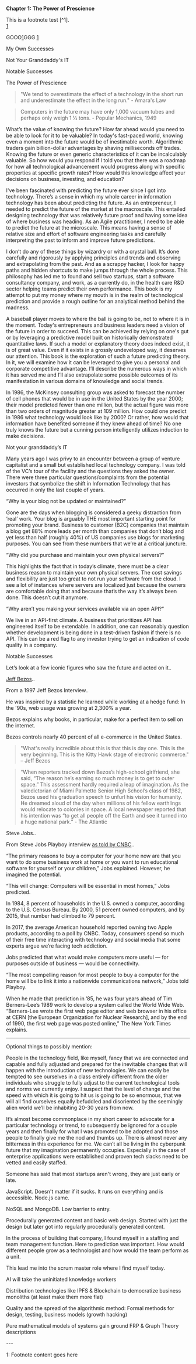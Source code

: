 **Chapter 1: The Power of Prescience**

This is a footnote test \[^1\].  
[1](#myfootnote1)

GOOO[1](#myfootnote1)GGG [1](#myfootnote1)

My Own Successes

Not Your Granddaddy's IT

Notable Successes

The Power of Prescience

> "We tend to overestimate the effect of a technology in the short run and underestimate the effect in the long run." - Amara's Law

> Computers in the future may have only 1,000 vacuum tubes and perhaps only weigh 1 ½ tons. - Popular Mechanics, 1949

What’s the value of knowing the future? How far ahead would you need to be able to look for it to be valuable? In today's fast-paced world, knowing even a moment into the future would be of inestimable worth. Algorithmic traders gain billion-dollar advantages by shaving milliseconds off trades. Knowing the future or even generic characteristics of it can be incalculably valuable. So how would you respond if I told you that there was a roadmap for how all technological advancement would progress along with specific properties at specific growth rates? How would this knowledge affect your decisions on business, investing, and education?

I've been fascinated with predicting the future ever since I got into technology. There’s a sense in which my whole career in information technology has been about predicting the future. As an entrepreneur, I needed to predict the future of the market at the macroscale. This entailed designing technology that was relatively future proof and having some idea of where business was heading. As an Agile practitioner, I need to be able to predict the future at the microscale. This means having a sense of relative size and effort of software engineering tasks and carefully interpreting the past to inform and improve future predictions.

I don’t do any of these things by wizardry or with a crystal ball. It’s done carefully and rigorously by applying principles and trends and observing and extrapolating from the past. And as a scrappy hacker, I look for happy paths and hidden shortcuts to make jumps through the whole process. This philosophy has led me to found and sell two startups, start a software consultancy company, and work, as a currently do, in the health care R&D sector helping teams predict their own performance. This book is my attempt to put my money where my mouth is in the realm of technological prediction and provide a rough outline for an analytical method behind the madness.

A baseball player moves to where the ball is going to be, not to where it is in the moment. Today's entrepreneurs and business leaders need a vision of the future in order to succeed. This can be achieved by relying on one's gut or by leveraging a predictive model built on historically demonstrated quantitative laws. If such a model or explanatory theory does indeed exist, it is of great value. Even if it exists in a grossly undeveloped way, it deserves our attention. This book is the exploration of such a future predicting theory. In it, we will examine how it can be leveraged to give you a personal and corporate competitive advantage. I’ll describe the numerous ways in which it has served me and I’ll also extrapolate some possible outcomes of its manifestation in various domains of knowledge and social trends.

In 1986, the McKinsey consulting group was asked to forecast the number of cell phones that would be in use in the United States by the year 2000; their model predicted fewer than one million, but the actual figure was more than two orders of magnitude greater at 109 million. How could one predict in 1986 what technology would look like by 2000? Or rather, how would that information have benefited someone if they knew ahead of time? No one truly knows the future but a cunning person intelligently utilizes induction to make decisions.

Not your granddaddy’s IT

Many years ago I was privy to an encounter between a group of venture capitalist and a small but established local technology company. I was told of the VC’s tour of the facility and the questions they asked the owner. There were three particular questions/complaints from the potential investors that symbolize the shift in Information Technology that has occurred in only the last couple of years.

“Why is your blog not be updated or maintained?”

Gone are the days when blogging is considered a geeky distraction from ‘real’ work. Your blog is arguably THE most important starting point for promoting your brand. Business to customer (B2C) companies that maintain a blog get 88% more leads per month than companies that don’t blog and yet less than half (roughly 40%) of US companies use blogs for marketing purposes. You can see from these numbers that we’re at a critical juncture.

“Why did you purchase and maintain your own physical servers?”

This highlights the fact that in today’s climate, there must be a clear business reason to maintain your own physical servers. The cost savings and flexibility are just too great to not run your software from the cloud. I see a lot of instances where servers are localized just because the owners are comfortable doing that and because that’s the way it’s always been done. This doesn’t cut it anymore.

“Why aren’t you making your services available via an open API?”

We live in an API-first climate. A business that prioritizes API has engineered itself to be extendable. In addition, one can reasonably question whether development is being done in a test-driven fashion if there is no API. This can be a red flag to any investor trying to get an indication of code quality in a company.

Notable Successes

Let’s look at a few iconic figures who saw the future and acted on it..

[Jeff Bezos](https://bigthink.com/technology-innovation/this-prophetic-1997-jeff-bezos-interview-explains-the-genius-behind-amazon?rebelltitem=5#rebelltitem5)..

From a 1997 Jeff Bezos Interview..

He was inspired by a statistic he learned while working at a hedge fund: In the '90s, web usage was growing at 2,300% a year.

Bezos explains why books, in particular, make for a perfect item to sell on the internet.

Bezos controls nearly 40 percent of all e-commerce in the United States.

> "What's really incredible about this is that this is day one. This is the very beginning. This is the Kitty Hawk stage of electronic commerce." – Jeff Bezos

> “When reporters tracked down Bezos’s high-school girlfriend, she said, “The reason he’s earning so much money is to get to outer space.” This assessment hardly required a leap of imagination. As the valedictorian of Miami Palmetto Senior High School’s class of 1982, Bezos used his graduation speech to unfurl his vision for humanity. He dreamed aloud of the day when millions of his fellow earthlings would relocate to colonies in space. A local newspaper reported that his intention was “to get all people off the Earth and see it turned into a huge national park.” - The Atlantic

Steve Jobs..

From Steve Jobs Playboy interview [as told by CNBC](https://www.cnbc.com/2018/05/24/apple-co-founder-steve-jobs-accurate-predictions-about-future-of-tech.html)..

“The primary reasons to buy a computer for your home now are that you want to do some business work at home or you want to run educational software for yourself or your children,” Jobs explained. However, he imagined the potential.

“This will change: Computers will be essential in most homes,” Jobs predicted.

In 1984, 8 percent of households in the U.S. owned a computer, according to the U.S. Census Bureau. By 2000, 51 percent owned computers, and by 2015, that number had climbed to 79 percent.

In 2017, the average American household reported owning two Apple products, according to a poll by CNBC. Today, consumers spend so much of their free time interacting with technology and social media that some experts argue we’re facing tech addiction.

Jobs predicted that what would make computers more useful — for purposes outside of business — would be connectivity.

“The most compelling reason for most people to buy a computer for the home will be to link it into a nationwide communications network,” Jobs told Playboy.

When he made that prediction in ’85, he was four years ahead of Tim Berners-Lee’s 1989 work to develop a system called the World Wide Web. “Berners-Lee wrote the first web page editor and web browser in his office at CERN \[the European Organization for Nuclear Research\], and by the end of 1990, the first web page was posted online,” The New York Times explains.

---

Optional things to possibly mention:

People in the technology field, like myself, fancy that we are connected and capable and fully adjusted and prepared for the inevitable changes that will happen with the introduction of new technologies. We can easily be tempted to see ourselves in a class entirely different from the older individuals who struggle to fully adjust to the current technological tools and norms we currently enjoy. I suspect that the level of change and the speed with which it is going to hit us is going to be so enormous, that we will all find ourselves equally befuddled and disoriented by the seemingly alien world we’ll be inhabiting 20-30 years from now.

It’s almost become commonplace in my short career to advocate for a particular technology or trend, to subsequently be ignored for a couple years and then finally for what I was promoted to be adopted and those people to finally give me the nod and thumbs up. There is almost never any bitterness in this experience for me. We can’t all be living in the cyberpunk future that my imagination permanently occupies. Especially in the case of enterprise applications were established and proven tech slacks need to be vetted and easily staffed.

Someone has said that most startups aren't wrong, they are just early or late.

JavaScript. Doesn't matter if it sucks. It runs on everything and is accessible. Node.js came.

NoSQL and MongoDB. Low barrier to entry.

Procedurally generated content and basic web design. Started with just the design but later got into regularly procedurally generated content.

In the process of building that company, I found myself in a staffing and team management function. Here to prediction was important. How would different people grow as a technologist and how would the team perform as a unit.

This lead me into the scrum master role where I find myself today.

AI will take the uninitiated knowledge workers

Distribution technologies like IPFS & Blockchain to democratize business monoliths (at least make them more flat)

Quality and the spread of the algorithmic method: Formal methods for design, testing, business models (growth hacking)

Pure mathematical models of systems gain ground FRP & Graph Theory descriptions

\---

1: Footnote content goes here
